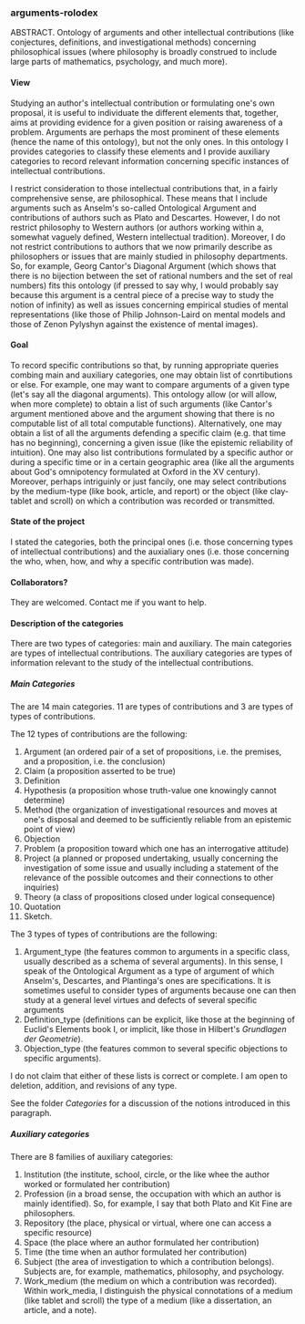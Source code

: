 ### arguments-rolodex
ABSTRACT. Ontology of arguments and other intellectual contributions (like conjectures, definitions, and investigational methods) concerning philosophical issues (where philosophy is broadly construed to include large parts of mathematics, psychology, and much more).


#### View
Studying an author's intellectual contribution or formulating one's own proposal, it is useful to individuate the different elements that, together, aims at providing evidence for a given position or raising awareness of a problem. Arguments are perhaps the most prominent of these elements (hence the name of this ontology), but not the only ones. In this ontology I provides categories to classify these elements and I provide auxiliary categories to record relevant information concerning specific instances of intellectual contributions. 

I restrict consideration to those intellectual contributions that, in a fairly comprehensive sense, are philosophical. These means that I include arguments such as Anselm's so-called Ontological Argument and contributions of authors such as Plato and Descartes. However, I do not restrict philosophy to Western authors (or authors working within a, somewhat vaguely defined, Western intellectual tradition). Moreover, I do not restrict contributions to authors that we now primarily describe as philosophers or issues that are mainly studied in philosophy departments. So, for example, Georg Cantor's Diagonal Argument (which shows that there is no bijection between the set of rational numbers and the set of real numbers) fits this ontology (if pressed to say why, I would probably say because this argument is a central piece of a precise way to study the notion of infinity) as well as issues concerning empirical studies of mental representations (like those of Philip Johnson-Laird on mental models and those of Zenon Pylyshyn against the existence of mental images).

#### Goal
To record specific contributions so that, by running appropriate queries combing main and auxiliary categories, one may obtain list of conrtibutions or else. For example, one may want to compare arguments of a given type (let's say all the diagonal arguments). This ontology allow (or will allow, when more complete) to obtain a list of such arguments (like Cantor's argument mentioned above and the argument showing that there is no computable list of all total computable functions). Alternatively, one may obtain a list of all the arguments defending a specific claim (e.g. that time has no beginning), concerning a given issue (like the epistemic reliability of intuition). One may also list contributions formulated by a specific author or during a specific time or in a certain geographic area (like all the arguments about God's omnipotency formulated at Oxford in the XV century). Moreover, perhaps intriguinly or just fancily, one may select contributions by the medium-type (like book, article, and report) or the object (like clay-tablet and scroll) on which a contribution was recorded or transmitted.

#### State of the project
I stated the categories, both the principal ones (i.e. those concerning types of intellectual contributions) and the auxialiary ones (i.e. those concerning the who, when, how, and why a specific contribution was made).

#### Collaborators?
They are welcomed. Contact me if you want to help.

#### Description of the categories
There are two types of categories: main and auxiliary. The main categories are types of intellectual contributions. The auxiliary categories are types of information relevant to the study of the intellectual contributions. 

##### Main Categories
The are 14 main categories. 11 are types of contributions and 3 are types of types of contributions.

The 12 types of contributions are the following:
1. Argument (an ordered pair of a set of propositions, i.e. the premises, and a proposition, i.e. the conclusion)
2. Claim (a proposition asserted to be true)
3. Definition
4. Hypothesis (a proposition whose truth-value one knowingly cannot determine)
5. Method (the organization of investigational resources and moves at one's disposal and deemed to be sufficiently reliable from an epistemic point of view)
6. Objection 
7. Problem (a proposition toward which one has an interrogative attitude)
8. Project (a planned or proposed undertaking, usually concerning the investigation of some issue and usually including a statement of the relevance of the possible outcomes and their connections to other inquiries)
9. Theory (a class of propositions closed under logical consequence) 
10. Quotation 
11. Sketch.

The 3 types of types of contributions are the following:
1. Argument_type (the features common to arguments in a specific class, usually described as a schema of several arguments). In this sense, I speak of the Ontological Argument as a type of argument of which Anselm's, Descartes, and Plantinga's ones are specifications. It is sometimes useful to consider types of arguments because one can then study at a general level virtues and defects of several specific arguments
2. Definition_type (definitions can be explicit, like those at the beginning of Euclid's Elements book I, or implicit, like those in Hilbert's _Grundlagen der Geometrie_).
3. Objection_type (the features common to several specific objections to specific arguments).

I do not claim that either of these lists is correct or complete. I am open to deletion, addition, and revisions of any type. 

See the folder _Categories_ for a discussion of the notions introduced in this paragraph.


##### Auxiliary categories
There are 8 families of auxiliary categories:
1. Institution (the institute, school, circle, or the like whee the author worked or formulated her contribution)
2. Profession (in a broad sense, the occupation with which an author is mainly identified). So, for example, I say that both Plato and Kit Fine are philosophers.
3. Repository (the place, physical or virtual, where one can access a specific resource)
4. Space (the place where an author formulated her contribution)
5. Time (the time when an author formulated her contribution)
6. Subject (the area of investigation to which a contribution belongs). Subjects are, for example, mathematics, philosophy, and psychology.
7. Work_medium (the medium on which a contribution was recorded). Within work_media, I distinguish the physical connotations of a medium (like tablet and scroll) the type of a medium (like a dissertation, an article, and a note).
